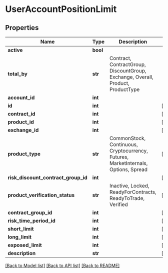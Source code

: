 # UserAccountPositionLimit

## Properties
Name | Type | Description | Notes
------------ | ------------- | ------------- | -------------
**active** | **bool** |  | 
**total_by** | **str** | Contract, ContractGroup, DiscountGroup, Exchange, Overall, Product, ProductType | 
**account_id** | **int** |  | 
**id** | **int** |  | [optional] 
**contract_id** | **int** |  | [optional] 
**product_id** | **int** |  | [optional] 
**exchange_id** | **int** |  | [optional] 
**product_type** | **str** | CommonStock, Continuous, Cryptocurrency, Futures, MarketInternals, Options, Spread | [optional] 
**risk_discount_contract_group_id** | **int** |  | [optional] 
**product_verification_status** | **str** | Inactive, Locked, ReadyForContracts, ReadyToTrade, Verified | [optional] 
**contract_group_id** | **int** |  | [optional] 
**risk_time_period_id** | **int** |  | [optional] 
**short_limit** | **int** |  | [optional] 
**long_limit** | **int** |  | [optional] 
**exposed_limit** | **int** |  | [optional] 
**description** | **str** |  | [optional] 

[[Back to Model list]](../README.md#documentation-for-models) [[Back to API list]](../README.md#documentation-for-api-endpoints) [[Back to README]](../README.md)


